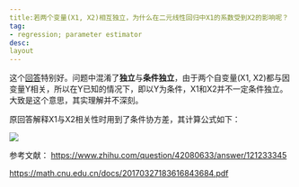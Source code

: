 ```yaml
---
title:若两个变量(X1, X2)相互独立，为什么在二元线性回归中X1的系数受到X2的影响呢？
tag:
- regression; parameter estimator
desc:
layout
---
```


这个[回答](https://www.zhihu.com/question/437479654)特别好。问题中混淆了**独立**与**条件独立**，由于两个自变量(X1, X2)都与因变量Y相关，所以在Y已知的情况下，即以Y为条件，X1和X2并不一定条件独立。大致是这个意思，其实理解并不深刻。

原回答解释X1与X2相关性时用到了条件协方差，其计算公式如下：

![](\images\2021-1-2-条件分布.png)

参考文献：
https://www.zhihu.com/question/42080633/answer/121233345

https://math.cnu.edu.cn/docs/20170327183616843684.pdf
